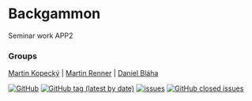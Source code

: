 # Backgammon
Seminar work APP2

### Groups
[Martin Kopecký](https://github.com/KopyTKG) | [Martin Renner](https://github.com/martinrenner) | [Daniel Bláha](https://github.com/xDaniel1220)

[![GitHub](https://img.shields.io/github/license/kopytkg/backgammon?style=for-the-badge)](#) [![GitHub tag (latest by date)](https://img.shields.io/github/v/tag/kopytkg/backgammon?style=for-the-badge)](https://github.com/KopyTKG/Backgammon/releases)
[![issues](https://img.shields.io/github/issues/KopyTKG/Backgammon?style=for-the-badge)](https://github.com/KopyTKG/Backgammon/issues) [![GitHub closed issues](https://img.shields.io/github/issues-closed/kopytkg/backgammon?style=for-the-badge)](https://github.com/KopyTKG/Backgammon/issues?q=is%3Aissue+is%3Aclosed)
